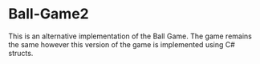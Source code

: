 # Ball-Game2

This is an alternative implementation of the Ball Game.
The game remains the same however this version of the game
is implemented using C# structs.
